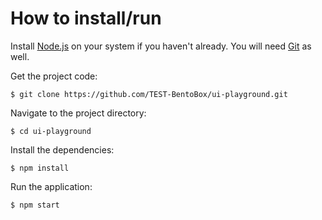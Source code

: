 # How to install/run

Install [Node.js](https://nodejs.org/en/download/) on your system if you haven't already. You will need [Git](https://git-scm.com/book/en/v2/Getting-Started-Installing-Git) as well.

Get the project code:
```console
$ git clone https://github.com/TEST-BentoBox/ui-playground.git
```

Navigate to the project directory:
```console
$ cd ui-playground
```

Install the dependencies:
```console
$ npm install
```

Run the application:
```console
$ npm start
```